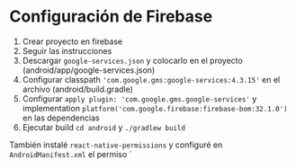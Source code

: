 # Configuración de Firebase

1. Crear proyecto en firebase
2. Seguir las instrucciones
3. Descargar `google-services.json` y colocarlo en el proyecto (android/app/google-services.json)
4. Configurar classpath `'com.google.gms:google-services:4.3.15'` en el archivo (android/build.gradle)
5. Configurar `apply plugin: 'com.google.gms.google-services'` y implementation `platform('com.google.firebase:firebase-bom:32.1.0')` en las dependencias
6. Ejecutar build `cd android` y `./gradlew build`

También instalé `react-native-permissions` y configuré en `AndroidManifest.xml` el permiso ` <uses-permission android:name="com.google.android.c2dm.permission.RECEIVE" />
